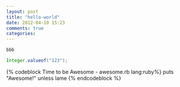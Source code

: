 ```yaml
---
layout: post
title: "hello-world"
date: 2012-04-10 15:23
comments: true
categories: 
---
```

```ruby
bbb
```
```java
Integer.valueof("123");
```
{% codeblock Time to be Awesome - awesome.rb lang:ruby%}
puts "Awesome!" unless lame
{% endcodeblock %}
